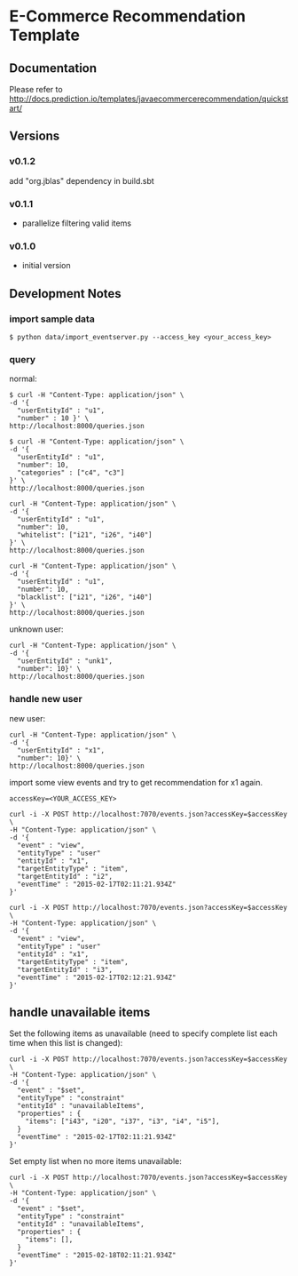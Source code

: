 # E-Commerce Recommendation Template

## Documentation

Please refer to http://docs.prediction.io/templates/javaecommercerecommendation/quickstart/

## Versions

### v0.1.2
  add "org.jblas" dependency in build.sbt

### v0.1.1
- parallelize filtering valid items

### v0.1.0

- initial version


## Development Notes

### import sample data

```
$ python data/import_eventserver.py --access_key <your_access_key>
```

### query

normal:

```
$ curl -H "Content-Type: application/json" \
-d '{
  "userEntityId" : "u1",
  "number" : 10 }' \
http://localhost:8000/queries.json
```

```
$ curl -H "Content-Type: application/json" \
-d '{
  "userEntityId" : "u1",
  "number": 10,
  "categories" : ["c4", "c3"]
}' \
http://localhost:8000/queries.json
```

```
curl -H "Content-Type: application/json" \
-d '{
  "userEntityId" : "u1",
  "number": 10,
  "whitelist": ["i21", "i26", "i40"]
}' \
http://localhost:8000/queries.json
```

```
curl -H "Content-Type: application/json" \
-d '{
  "userEntityId" : "u1",
  "number": 10,
  "blacklist": ["i21", "i26", "i40"]
}' \
http://localhost:8000/queries.json
```

unknown user:

```
curl -H "Content-Type: application/json" \
-d '{
  "userEntityId" : "unk1",
  "number": 10}' \
http://localhost:8000/queries.json
```

### handle new user

new user:

```
curl -H "Content-Type: application/json" \
-d '{
  "userEntityId" : "x1",
  "number": 10}' \
http://localhost:8000/queries.json
```

import some view events and try to get recommendation for x1 again.

```
accessKey=<YOUR_ACCESS_KEY>
```

```
curl -i -X POST http://localhost:7070/events.json?accessKey=$accessKey \
-H "Content-Type: application/json" \
-d '{
  "event" : "view",
  "entityType" : "user"
  "entityId" : "x1",
  "targetEntityType" : "item",
  "targetEntityId" : "i2",
  "eventTime" : "2015-02-17T02:11:21.934Z"
}'

curl -i -X POST http://localhost:7070/events.json?accessKey=$accessKey \
-H "Content-Type: application/json" \
-d '{
  "event" : "view",
  "entityType" : "user"
  "entityId" : "x1",
  "targetEntityType" : "item",
  "targetEntityId" : "i3",
  "eventTime" : "2015-02-17T02:12:21.934Z"
}'

```

## handle unavailable items

Set the following items as unavailable (need to specify complete list each time when this list is changed):

```
curl -i -X POST http://localhost:7070/events.json?accessKey=$accessKey \
-H "Content-Type: application/json" \
-d '{
  "event" : "$set",
  "entityType" : "constraint"
  "entityId" : "unavailableItems",
  "properties" : {
    "items": ["i43", "i20", "i37", "i3", "i4", "i5"],
  }
  "eventTime" : "2015-02-17T02:11:21.934Z"
}'
```

Set empty list when no more items unavailable:

```
curl -i -X POST http://localhost:7070/events.json?accessKey=$accessKey \
-H "Content-Type: application/json" \
-d '{
  "event" : "$set",
  "entityType" : "constraint"
  "entityId" : "unavailableItems",
  "properties" : {
    "items": [],
  }
  "eventTime" : "2015-02-18T02:11:21.934Z"
}'
```
